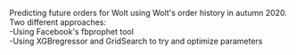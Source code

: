 Predicting future orders for Wolt using Wolt's order history in autumn 2020.
Two different approaches:  
-Using Facebook's fbprophet tool  
-Using XGBregressor and GridSearch to try and optimize parameters  
